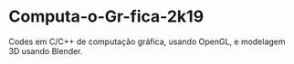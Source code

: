 # Computa-o-Gr-fica-2k19
Codes em C/C++ de computação gráfica, usando OpenGL, e modelagem 3D usando Blender.
